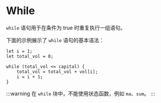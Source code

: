 # While

`while` 语句用于在条件为 true 时重复执行一组语句。

下面的示例展示了 `while` 语句的基本语法：

```nvs
let i = 1;
let total_vol = 0;

while (total_vol <= capital) {
    total_vol = total_vol + vol[i];
    i = i + 1;
}
```

:::warning
在 `while` 块中，不能使用状态函数，例如 `ma`、`sum`。
:::

